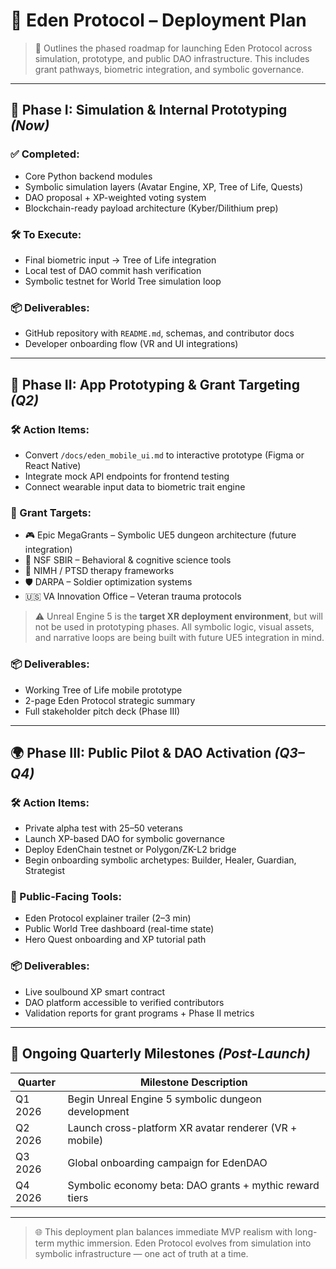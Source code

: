 # 🚀 Eden Protocol – Deployment Plan

> 🧭 Outlines the phased roadmap for launching Eden Protocol across simulation, prototype, and public DAO infrastructure. This includes grant pathways, biometric integration, and symbolic governance.

---

## 🌱 Phase I: Simulation & Internal Prototyping *(Now)*

### ✅ Completed:
- Core Python backend modules
- Symbolic simulation layers (Avatar Engine, XP, Tree of Life, Quests)
- DAO proposal + XP-weighted voting system
- Blockchain-ready payload architecture (Kyber/Dilithium prep)

### 🛠️ To Execute:
- Final biometric input → Tree of Life integration
- Local test of DAO commit hash verification
- Symbolic testnet for World Tree simulation loop

### 📦 Deliverables:
- GitHub repository with `README.md`, schemas, and contributor docs
- Developer onboarding flow (VR and UI integrations)

---

## 🌳 Phase II: App Prototyping & Grant Targeting *(Q2)*

### 🛠️ Action Items:
- Convert `/docs/eden_mobile_ui.md` to interactive prototype (Figma or React Native)
- Integrate mock API endpoints for frontend testing
- Connect wearable input data to biometric trait engine

### 🎯 Grant Targets:
- 🎮 Epic MegaGrants – Symbolic UE5 dungeon architecture (future integration)
- 🧬 NSF SBIR – Behavioral & cognitive science tools
- 🧠 NIMH / PTSD therapy frameworks
- 🛡️ DARPA – Soldier optimization systems
- 🇺🇸 VA Innovation Office – Veteran trauma protocols

> ⚠️ Unreal Engine 5 is the **target XR deployment environment**, but will not be used in prototyping phases. All symbolic logic, visual assets, and narrative loops are being built with future UE5 integration in mind.

### 📦 Deliverables:
- Working Tree of Life mobile prototype
- 2-page Eden Protocol strategic summary
- Full stakeholder pitch deck (Phase III)

---

## 🌍 Phase III: Public Pilot & DAO Activation *(Q3–Q4)*

### 🛠️ Action Items:
- Private alpha test with 25–50 veterans
- Launch XP-based DAO for symbolic governance
- Deploy EdenChain testnet or Polygon/ZK-L2 bridge
- Begin onboarding symbolic archetypes: Builder, Healer, Guardian, Strategist

### 📣 Public-Facing Tools:
- Eden Protocol explainer trailer (2–3 min)
- Public World Tree dashboard (real-time state)
- Hero Quest onboarding and XP tutorial path

### 📦 Deliverables:
- Live soulbound XP smart contract
- DAO platform accessible to verified contributors
- Validation reports for grant programs + Phase II metrics

---

## 🧬 Ongoing Quarterly Milestones *(Post-Launch)*

| Quarter     | Milestone Description                                      |
|-------------|-------------------------------------------------------------|
| Q1 2026     | Begin Unreal Engine 5 symbolic dungeon development         |
| Q2 2026     | Launch cross-platform XR avatar renderer (VR + mobile)     |
| Q3 2026     | Global onboarding campaign for EdenDAO                     |
| Q4 2026     | Symbolic economy beta: DAO grants + mythic reward tiers    |

---

> 🌐 This deployment plan balances immediate MVP realism with long-term mythic immersion. Eden Protocol evolves from simulation into symbolic infrastructure — one act of truth at a time.
